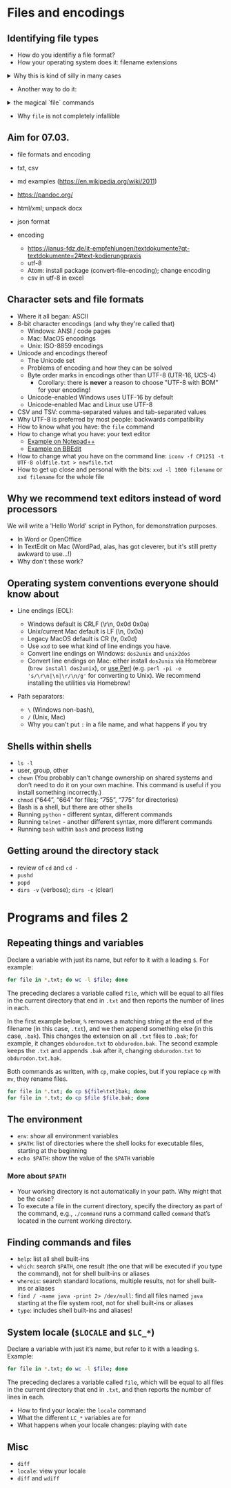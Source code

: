 # Files and encodings


## Identifying file types

* How do you identifiy a file format?
* How your operating system does it: filename extensions
<details>
  <summary>Why this is kind of silly in many cases</summary>

  1. Copy the 'index.html' you created yesterday and rename the new file to something like 'index.pdf'
  2. Look at it in your file explorer
  3. Try to open it by double clicking
</details>

* Another way to do it:
<details>
  <summary>the magical `file` commands</summary>
 1. In the cli go to the folder containing your newly created 'index.pdf' file
 2. Execute: `file index.pdf`
 3. kj
</details>

* Why `file` is not completely infallible

## Aim for 07.03.
* file formats and encoding
* txt, csv

* md examples (https://en.wikipedia.org/wiki/2011)

* https://pandoc.org/

* html/xml; unpack docx
* json format

* encoding
  * https://ianus-fdz.de/it-empfehlungen/textdokumente?qt-textdokumente=2#text-kodierungpraxis
  * utf-8
  * Atom: install package (convert-file-encoding); change encoding
  * csv in utf-8 in excel


## Character sets and file formats

* Where it all began: ASCII
* 8-bit character encodings (and why they're called that)
  * Windows: ANSI / code pages
  * Mac: MacOS encodings
  * Unix: ISO-8859 encodings
* Unicode and encodings thereof
  * The Unicode set
  * Problems of encoding and how they can be solved
  * Byte order marks in encodings other than UTF-8 (UTR-16, UCS-4)
    * Corollary: there is **never** a reason to choose "UTF-8 with BOM" for your encoding!
  * Unicode-enabled Windows uses UTF-16 by default
  * Unicode-enabled Mac and Linux use UTF-8
* CSV and TSV: comma-separated values and tab-separated values
* Why UTF-8 is preferred by most people: backwards compatibility
* How to know what you have: the `file` command
* How to change what you have: your text editor
  * [Example on Notepad++](images/programs_1_ansi.png)
  * [Example on BBEdit](images/programs_1_bbedit.png)
* How to change what you have on the command line: `iconv -f CP1251 -t UTF-8 oldfile.txt > newfile.txt`
* How to get up close and personal with the bits: `xxd -l 1000 filename` or `xxd filename` for the whole file


## Why we recommend text editors instead of word processors

We will write a 'Hello World' script in Python, for demonstration purposes.

* In Word or OpenOffice
* In TextEdit on Mac (WordPad, alas, has got cleverer, but it's still pretty awkward to use...!)
* Why don't these work?

## Operating system conventions everyone should know about

* Line endings (EOL):
  * Windows default is CRLF (\r\n, 0x0d 0x0a)
  * Unix/current Mac default is LF (\n, 0x0a)
  * Legacy MacOS default is CR (\r, 0x0d)
  * Use `xxd` to see what kind of line endings you have.
  * Convert line endings on Windows: `dos2unix` and `unix2dos`
  * Convert line endings on Mac: either install `dos2unix` via Homebrew (`brew install dos2unix`), or [use Perl](https://stackoverflow.com/a/14155400) (e.g. `perl -pi -e 's/\r\n|\n|\r/\n/g'` for converting to Unix). We recommend installing the utilities via Homebrew!

* Path separators:
  * `\` (Windows non-bash),
  * `/` (Unix, Mac)
  * Why you can't put `:` in a file name, and what happens if you try


## Shells within shells

* `ls -l`
* user, group, other
* `chown` (You probably can’t change ownership on shared systems and don’t need to do it on your own machine. This command is useful if you install something incorrectly.)
* `chmod` (“644”, “664” for files; “755”, “775” for directories)
* Bash is a shell, but there are other shells
* Running `python` - different syntax, different commands
* Running `telnet` - another different syntax, more different commands
* Running `bash` within `bash` and process listing

## Getting around the directory stack

* review of `cd` and `cd -`
* `pushd`
* `popd`
* `dirs -v` (verbose); `dirs -c` (clear)


# Programs and files 2

## Repeating things and variables

 Declare a variable with just its name, but refer to it with a leading `$`. For example:

```bash
for file in *.txt; do wc -l $file; done
```

The preceding declares a variable called `file`, which will be equal to all files in the current directory that end in `.txt` and then reports the number of lines in each.

In the first example below, `%` removes a matching string at the end of the filename (in this case, `.txt`), and we then append something else (in this case, `.bak`). This changes the extension on all `.txt` files to `.bak`; for example, it changes `obdurodon.txt` to `obdurodon.bak`. The second example keeps the `.txt` and appends `.bak` after it, changing `obdurodon.txt` to `obdurodon.txt.bak`.

Both commands as written, with `cp`, make copies, but if you replace `cp` with `mv`, they rename files.

```bash
for file in *.txt; do cp ${file%txt}bak; done
for file in *.txt; do cp $file $file.bak; done
```

## The environment

* `env`: show all environment variables
* `$PATH`: list of directories where the shell looks for executable files, starting at the beginning
* `echo $PATH`: show the value of the `$PATH` variable

### More about `$PATH`

* Your working directory is not automatically in your path. Why might that be the case?
* To execute a file in the current directory, specify the directory as part of the command, e.g., `./command` runs a command called `command` that’s located in the current working directory.

## Finding commands and files

* `help`: list all shell built-ins
* `which`: search `$PATH`, one result (the one that will be executed if you type the command), not for shell built-ins or aliases
* `whereis`: search standard locations, multiple results, not for shell built-ins or aliases
* `find / -name java -print 2> /dev/null`: find all files named `java` starting at the file system root, not for shell built-ins or aliases
* `type`: includes shell built-ins and aliases!

## System locale (`$LOCALE` and `$LC_*`)

 Declare a variable with just it’s name, but refer to it with a leading `$`. Example:

 ```bash
 for file in *.txt; do wc -l $file; done
 ```
 The preceding declares a variable called `file`, which will be equal to all files in the current directory that end in `.txt`, and then reports the number of lines in each.

* How to find your locale: the `locale` command
* What the different `LC_*` variables are for
* What happens when your locale changes: playing with `date`

## Misc
* `diff`
* `locale`: view your locale
* `diff` and `wdiff`
